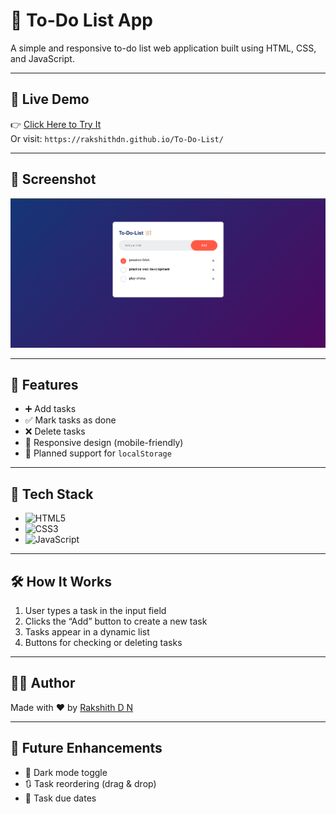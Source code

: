 # 📝 To-Do List App

A simple and responsive to-do list web application built using HTML, CSS, and JavaScript.

---

## 🚀 Live Demo

👉 [Click Here to Try It](https://rakshithdn.github.io/To-Do-List/)  
Or visit: `https://rakshithdn.github.io/To-Do-List/`

---

## 📸 Screenshot

<img src="todoScreenshot.png" alt="Todo List Screenshot" width="700"/>

---

## 🧩 Features

- ➕ Add tasks
- ✅ Mark tasks as done
- ❌ Delete tasks
- 📱 Responsive design (mobile-friendly)
- 💾 Planned support for `localStorage`

---

## 🔧 Tech Stack

- ![HTML5](https://img.shields.io/badge/HTML5-E34F26?style=flat&logo=html5&logoColor=white)
- ![CSS3](https://img.shields.io/badge/CSS3-1572B6?style=flat&logo=css3&logoColor=white)
- ![JavaScript](https://img.shields.io/badge/JavaScript-F7DF1E?style=flat&logo=javascript&logoColor=black)

---

## 🛠️ How It Works

1. User types a task in the input field
2. Clicks the “Add” button to create a new task
3. Tasks appear in a dynamic list
4. Buttons for checking or deleting tasks





---

## 🙋‍♂️ Author

Made with ❤️ by [Rakshith D N](https://github.com/RakshithDN/)

---

## 📌 Future Enhancements

- 🌙 Dark mode toggle
- 🔃 Task reordering (drag & drop)
- 📆 Task due dates
